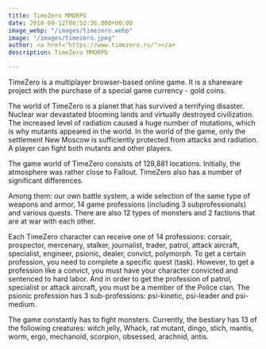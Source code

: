 ```yaml
---
title: TimeZero MMORPG
date: 2018-09-12T06:52:36.000+00:00
image_webp: "/images/timezero.webp"
image: "/images/timezero.jpeg"
author: <a href="https://www.timezero.ru/"></a>
description: TimeZero MMORPG

---
```

TimeZero is a multiplayer browser-based online game. It is a shareware project with the purchase of a special game currency - gold coins.

The world of TimeZero is a planet that has survived a terrifying disaster. Nuclear war devastated blooming lands and virtually destroyed civilization. The increased level of radiation caused a huge number of mutations, which is why mutants appeared in the world. In the world of the game, only the settlement New Moscow is sufficiently protected from attacks and radiation. A player can fight both mutants and other players.

The game world of TimeZero consists of 128,881 locations. Initially, the atmosphere was rather close to Fallout. TimeZero also has a number of significant differences.

Among them: our own battle system, a wide selection of the same type of weapons and armor, 14 game professions (including 3 subprofessionals) and various quests. There are also 12 types of monsters and 2 factions that are at war with each other.

Each TimeZero character can receive one of 14 professions: corsair, prospector, mercenary, stalker, journalist, trader, patrol, attack aircraft, specialist, engineer, psionic, dealer, convict, polymorph. To get a certain profession, you need to complete a specific quest (task). However, to get a profession like a convict, you must have your character convicted and sentenced to hard labor. And in order to get the profession of patrol, specialist or attack aircraft, you must be a member of the Police clan. The psionic profession has 3 sub-professions: psi-kinetic, psi-leader and psi-medium.

The game constantly has to fight monsters. Currently, the bestiary has 13 of the following creatures: witch jelly, Whack, rat mutant, dingo, stich, mantis, worm, ergo, mechanoid, scorpion, obsessed, arachnid, antis.